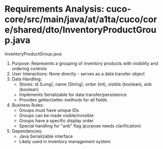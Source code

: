 # Requirements Analysis: cuco-core/src/main/java/at/a1ta/cuco/core/shared/dto/InventoryProductGroup.java

InventoryProductGroup.java
1. Purpose: Represents a grouping of inventory products with visibility and ordering controls
2. User Interactions: None directly - serves as a data transfer object
3. Data Handling:
   - Stores: id (Long), name (String), order (int), visible (boolean), anb (boolean)
   - Implements Serializable for data transfer/persistence
   - Provides getter/setter methods for all fields
4. Business Rules:
   - Groups must have unique IDs
   - Groups can be made visible/invisible
   - Groups have a specific display order
   - Special handling for "anb" flag (purpose needs clarification)
5. Dependencies:
   - Java Serializable interface
   - Likely used in inventory management system